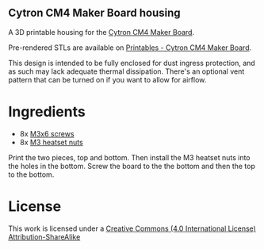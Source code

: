 Cytron CM4 Maker Board housing
------------------------------

A 3D printable housing for the [Cytron CM4 Maker Board][makerboard]. 

Pre-rendered STLs are available on [Printables - Cytron CM4 Maker Board][printables].

This design is intended to be fully enclosed for dust ingress protection, and as
such may lack adequate thermal dissipation. There's an optional vent pattern
that can be turned on if you want to allow for airflow.

Ingredients
===========

   * 8x [M3x6 screws](https://www.mcmaster.com/91292A111/)
   * 8x [M3 heatset nuts](https://www.mcmaster.com/94459130/)

Print the two pieces, top and bottom. Then install the M3 heatset nuts into the
holes in the bottom. Screw the board to the the bottom and then the top to the bottom.

[makerboard]: https://my.cytron.io/c-accessories/c-raspberry-pi/c-industrial-with-raspberry-pi/p-cm4-maker-board-and-kits 
[printables]: https://www.printables.com/model/920383-cytron-cm4-maker-board-housing   

License
=======

This work is licensed under a
[Creative Commons (4.0 International License)
Attribution-ShareAlike](http://creativecommons.org/licenses/by-sa/4.0/)